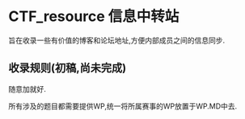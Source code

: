 # CTF_resource 信息中转站
旨在收录一些有价值的博客和论坛地址,方便内部成员之间的信息同步.

## 收录规则(初稿,尚未完成)
随意加就好.

所有涉及的题目都需要提供WP,统一将所属赛事的WP放置于WP.MD中去.
